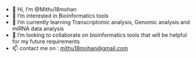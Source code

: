- 👋 Hi, I’m @Mithu18mohan
- 👀 I’m interested in Bioinformatics tools   
- 🌱 I’m currently learning Transcriptomic analysis, Genomic analysis and miRNA data analysis
- 💞️ I’m looking to collaborate on bioinformatics tools that will be helpful for my future requirements
- 📫 contact me on : mithu18mohan@gmail.com

<!---
Mithu18mohan/Mithu18mohan is a ✨ special ✨ repository because its `README.md` (this file) appears on your GitHub profile.
You can click the Preview link to take a look at your changes.
--->
